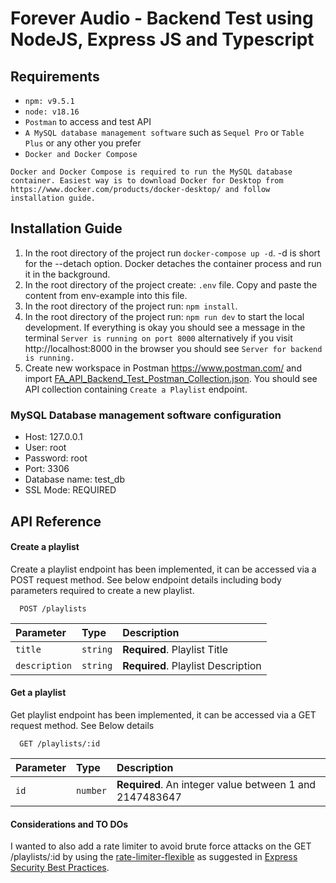 # Forever Audio - Backend Test using NodeJS, Express JS and Typescript

## Requirements

- `npm: v9.5.1`
- `node: v18.16`
- `Postman` to access and test API
- `A MySQL database management software` such as `Sequel Pro` or `Table Plus` or any other you prefer
- `Docker and Docker Compose`

```
Docker and Docker Compose is required to run the MySQL database container. Easiest way is to download Docker for Desktop from https://www.docker.com/products/docker-desktop/ and follow installation guide.
```

## Installation Guide

1. In the root directory of the project run `docker-compose up -d`. -d is short for the --detach option. Docker detaches the container process and run it in the background.
2. In the root directory of the project create: `.env` file. Copy and paste the content from env-example into this file.
3. In the root directory of the project run: `npm install`.
4. In the root directory of the project run: `npm run dev` to start the local development. If everything is okay you should see a message in the terminal `Server is running on port 8000` alternatively if you visit http://localhost:8000 in the browser you should see `Server for backend is running.`
5. Create new workspace in Postman https://www.postman.com/ and import [FA_API_Backend_Test_Postman_Collection.json](FA_API_Backend_Test_Postman_Collection.json). You should see API collection containing `Create a Playlist` endpoint.

### MySQL Database management software configuration

- Host: 127.0.0.1
- User: root
- Password: root
- Port: 3306
- Database name: test_db
- SSL Mode: REQUIRED

## API Reference

#### Create a playlist

Create a playlist endpoint has been implemented, it can be accessed via a POST request method. See below endpoint details including body parameters required to create a new playlist.

```
  POST /playlists
```

| Parameter     | Type     | Description                        |
| :------------ | :------- | :--------------------------------- |
| `title`       | `string` | **Required**. Playlist Title       |
| `description` | `string` | **Required**. Playlist Description |

#### Get a playlist

Get playlist endpoint has been implemented, it can be accessed via a GET request method. See Below details

```
  GET /playlists/:id
```

| Parameter | Type     | Description                                             |
| :-------- | :------- | :------------------------------------------------------ |
| `id`      | `number` | **Required**. An integer value between 1 and 2147483647 |

#### Considerations and TO DOs

I wanted to also add a rate limiter to avoid brute force attacks on the GET /playlists/:id by using the [rate-limiter-flexible](https://github.com/animir/node-rate-limiter-flexible) as suggested in [Express Security Best Practices](https://expressjs.com/en/advanced/best-practice-security.html#prevent-brute-force-attacks-against-authorization).

